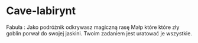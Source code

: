 # Cave-labirynt
Fabuła : Jako podróżnik odkrywasz magiczną rasę Małp które które zły goblin porwał do swojej jaskini. Twoim zadaniem jest uratować je wszystkie. 
